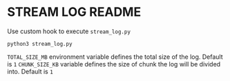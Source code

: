 # STREAM LOG README

Use custom hook to execute `stream_log.py` 
```
python3 stream_log.py
```

`TOTAL_SIZE_MB` environment variable defines the total size of the log. Default is `1`
`CHUNK_SIZE_KB` variable defines the size of chunk the log will be divided into. Default is `1`